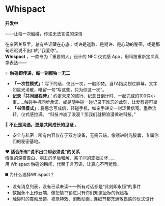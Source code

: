 # Whispact 

**开发中**

——让每一次触碰，传递无法言说的深情

在亲密关系里，总有些话藏在心底：或许是道歉、是期许、是心动的秘密，或是那句迟迟说不出口的“我爱你”。  
**Whispact** ，一款专为「重要的人」设计的 NFC 仪式感 App，用科技重新定义真挚表达——  

✨ **触碰即传递，每一刻都独一无二**  
- **「一次性模式」**：写下的话，仅此一次，一触即焚。当TA指尖划过屏幕，文字如星光消散，唯留一句“写这些，只为你这一次”。  
- **记录「共同里程碑」**：约定未来的旅行、纪念日倒计时、一起完成的100件小事……触碰手机同步承诺，或是随手碰一碰记录下难忘的此刻，让爱有迹可循
- **「书信模式」**：将思念写成信，轻碰手机，如亲手递交一封泛黄信笺。墨香流转，仪式感拉满。  “科技冲淡了浪漫？那我们就把浪漫做进科技。”

🌟 **不止是沟通，更是共同成长的见证**  。  
- 安全与私密：所有内容仅存于双方设备，无需云端，像锁进时光胶囊，专属你们的秘密基地。  

❤️ **适合所有“说不出口却必须说”的关系**  
情侣的深夜告白、朋友的矛盾和解、亲子间的笨拙关怀……  
用 Whispact 触碰的瞬间，代替千言万语，让真心不再犹豫。  

◼️ 为什么选择Whispact？
- 没有消息列表，没有已读未读——所有对话都是“此刻即永恒”的事件
- 数据永不上传云端，像把情书锁进只有你们知道坐标的保险柜
- 触碰时的震动反馈、视觉特效、消散动画…连细节都充满敬畏感的仪式设计